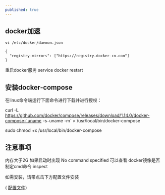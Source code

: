 ```yaml
---
published: true
---
```


## docker加速
```chart
vi /etc/docker/daemon.json

{
  "registry-mirrors": ["https://registry.docker-cn.com"]
}
```

重启docker服务 service docker restart

## 安装docker-compose
<!--more-->

在linux命令端运行下面命令进行下载并进行授权：

curl -L https://github.com/docker/compose/releases/download/1.14.0/docker-compose-`uname -s`-`uname -m` > /usr/local/bin/docker-compose

sudo chmod +x /usr/local/bin/docker-compose

## 注意事项

内存大于2G
如果启动时出现 No command specified 可以查看 docker镜像是否制定cmd命令 inspect
 
如需安装，请带点击下方配置文件安装

 ( [配置文件](https://github.com/zhaodezhen/docker-LNMP/))
